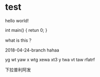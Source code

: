 # test
hello world!




int main()
{
  retun 0;
}


what is this？



2018-04-24-branch hahaa







yg
wt
yaw
x
wtg
xewa
xt3
y
twa
vt
taw
rfatrf

下拉普利阿发
